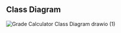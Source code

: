 ## Class Diagram
![Grade Calculator Class Diagram drawio (1)](https://github.com/DavidRHannah/grade-calculator/assets/165863032/fe41b494-9057-4b9d-b13f-ece10c7c95da)
